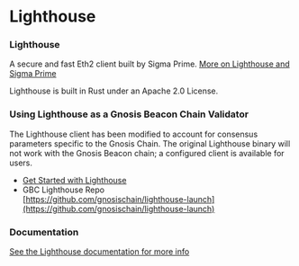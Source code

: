 # Lighthouse

### Lighthouse

A secure and fast Eth2 client built by Sigma Prime. [More on Lighthouse and Sigma Prime](https://lighthouse.sigmaprime.io/update-00.html)

Lighthouse is built in Rust under an Apache 2.0 License.

### Using Lighthouse as a Gnosis Beacon Chain Validator

The Lighthouse client has been modified to account for consensus parameters specific to the Gnosis Chain. The original Lighthouse binary will not work with the Gnosis Beacon chain; a configured client is available for users.&#x20;

* [Get Started with Lighthouse](../validator-info/get-started/#lighthouse)
* GBC Lighthouse Repo\
  [https://github.com/gnosischain/lighthouse-launch](https://github.com/gnosischain/lighthouse-launch)

### Documentation

[See the Lighthouse documentation for more info](https://lighthouse-book.sigmaprime.io)
